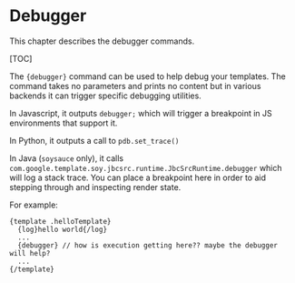 # Debugger


<!--#include file="commands-blurb-include.md"-->

This chapter describes the debugger commands.

[TOC]

The `{debugger}` command can be used to help debug your templates. The command
takes no parameters and prints no content but in various backends it can trigger
specific debugging utilities.

In Javascript, it outputs `debugger;` which will trigger a breakpoint in JS
environments that support it.

In Python, it outputs a call to `pdb.set_trace()`

In Java (`soysauce` only), it calls
`com.google.template.soy.jbcsrc.runtime.JbcSrcRuntime.debugger` which will log a
stack trace. You can place a breakpoint here in order to aid stepping through
and inspecting render state.

For example:

```soy
{template .helloTemplate}
  {log}hello world{/log}
  ...
  {debugger} // how is execution getting here?? maybe the debugger will help?
  ...
{/template}
```
